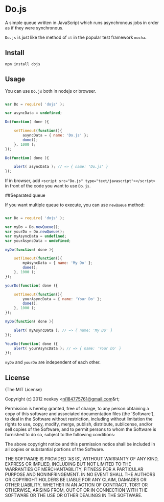 Do.js
=======

A simple queue written in JavaScript which runs asynchronous jobs in order as if they were synchronous.

`Do.js` is just like the method of `it` in the popular test framework `mocha`.

## Install
`npm install dojs`

## Usage

You can use `Do.js` both in nodejs or browser.

```javascript

var Do = require( 'dojs' );

var asyncData = undefined;

Do(function( done ){

    setTimeout(function(){
        asyncData = { name: 'Do.js' };
        done();
    }, 1000 );
});

Do(function( done ){

    alert( asyncData ); // => { name: 'Do.js' }
});

```

If in browser, add `<script src="Do.js" type="text/javascript"></script>` in front of the code you want to use `Do.js`.

##Separated queue

If you want multiple queue to execute, you can use `newQueue` method:

```javascript

var Do = require( 'dojs' );

var myDo = Do.newQueue();
var yourDo = Do.newQueue();
var myAsyncData = undefined;
var yourAsyncData = undefined;

myDo(function( done ){

    setTimeout(function(){
        myAsyncData = { name: 'My Do' };
        done();
    }, 1000 );
});

yourDo(function( done ){

    setTimeout(function(){
        yourAsyncData = { name: 'Your Do' };
        done();
    }, 1000 );
});

myDo(function( done ){

    alert( myAsyncData ); // => { name: 'My Do' }
});

YourDo(function( done ){
    alert( yourAsyncData ); // => { name: 'Your Do' }
});

```

`myDo` and `yourDo` are independent of each other.



## License
(The MIT License)

Copyright (c) 2012 neekey &lt;ni184775761@gmail.com&rt;

Permission is hereby granted, free of charge, to any person obtaining a copy of this software and associated documentation files (the 'Software'), to deal in the Software without restriction, including without limitation the rights to use, copy, modify, merge, publish, distribute, sublicense, and/or sell copies of the Software, and to permit persons to whom the Software is furnished to do so, subject to the following conditions:

The above copyright notice and this permission notice shall be included in all copies or substantial portions of the Software.

THE SOFTWARE IS PROVIDED 'AS IS', WITHOUT WARRANTY OF ANY KIND, EXPRESS OR IMPLIED, INCLUDING BUT NOT LIMITED TO THE WARRANTIES OF MERCHANTABILITY, FITNESS FOR A PARTICULAR PURPOSE AND NONINFRINGEMENT. IN NO EVENT SHALL THE AUTHORS OR COPYRIGHT HOLDERS BE LIABLE FOR ANY CLAIM, DAMAGES OR OTHER LIABILITY, WHETHER IN AN ACTION OF CONTRACT, TORT OR OTHERWISE, ARISING FROM, OUT OF OR IN CONNECTION WITH THE SOFTWARE OR THE USE OR OTHER DEALINGS IN THE SOFTWARE.
